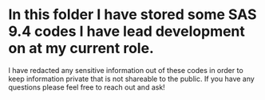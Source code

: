 # In this folder I have stored some SAS 9.4 codes I have lead development on at my current role.

I have redacted any sensitive information out of these codes in order to keep information private that is not shareable to the public. If you have any questions please feel free to reach out and ask!